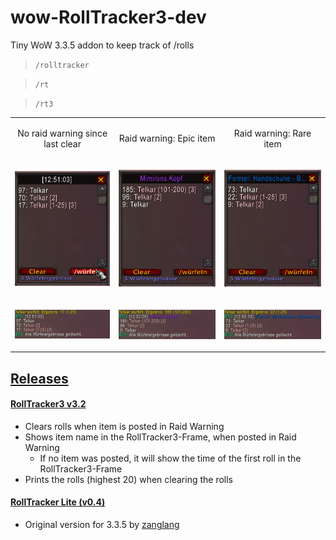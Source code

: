 # wow-RollTracker3-dev
Tiny WoW 3.3.5 addon to keep track of /rolls 
 
> `/rolltracker`

> `/rt`

> `/rt3`
<table border="0">
 <tr>
    <td><p align="center">No raid warning since last clear</p></td>
    <td><p align="center">Raid warning: Epic item</p></td>
    <td><p align="center">Raid warning: Rare item</p></td>
 </tr>
 <tr>
    <td><p align="center"><img src="_IMG/Frame%202.png"></p></td>
    <td><p align="center"><img src="_IMG/Frame%203.png"></p></td>
    <td><p align="center"><img src="_IMG/Frame%204.png"></p></td>
 </tr>
 <tr>
    <td><p align="center"><img src="_IMG/Chat%202.png"></p></td>
    <td><p align="center"><img src="_IMG/Chat%204.png"></p></td>
    <td><p align="center"><img src="_IMG/Chat%206.png"></p></td>
 </tr>
</table>


## [Releases](https://github.com/telkar-rg/wow-RollTracker3-dev/releases)
#### [RollTracker3 v3.2](https://github.com/telkar-rg/wow-RollTracker3-dev/releases/tag/v3.2)
- Clears rolls when item is posted in Raid Warning
- Shows item name in the RollTracker3-Frame, when posted in Raid Warning
  - If no item was posted, it will show the time of the first roll in the RollTracker3-Frame
- Prints the rolls (highest 20) when clearing the rolls

#### [RollTracker Lite (v0.4)](https://github.com/telkar-rg/wow-RollTracker3-dev/releases/tag/v0.4)
- Original version for 3.3.5 by [zanglang](https://github.com/zanglang/rolltracker)
